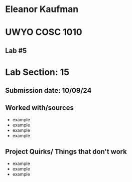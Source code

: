 # Eleanor Kaufman
# UWYO COSC 1010
## Lab #5
# Lab Section: 15
## Submission date: 10/09/24
## Worked with/sources 
* example
* example
* example
* example
## Project Quirks/ Things that don't work
* example
* example
* example
